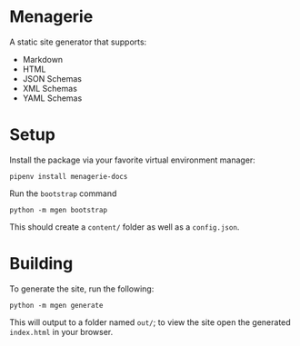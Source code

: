 # Menagerie

A static site generator that supports:

- Markdown
- HTML
- JSON Schemas
- XML Schemas
- YAML Schemas

# Setup

Install the package via your favorite virtual environment manager:

```shell
pipenv install menagerie-docs
```

Run the `bootstrap` command

```shell
python -m mgen bootstrap
```

This should create a `content/` folder as well as a `config.json`.

# Building

To generate the site, run the following:

```shell
python -m mgen generate
```

This will output to a folder named `out/`; to view the site open the generated `index.html` in your browser.
